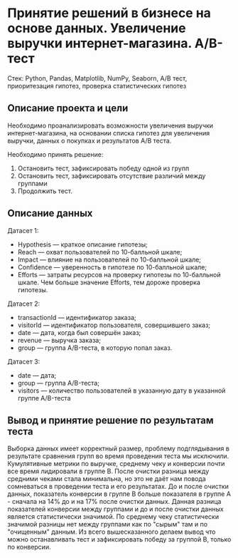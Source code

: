 # Принятие решений в бизнесе на основе данных. Увеличение выручки интернет-магазина. A/B-тест

Стек: Python, Pandas, Matplotlib, NumPy, Seaborn, A/B тест, приоритезация гипотез, проверка статистических гипотез

## Описание проекта и цели
Необходимо проанализировать возможности увеличения выручки интернет-магазина, на основании списка гипотез для увеличения выручки, данных о покупках и результатов A/B теста.

Необходимо принять решение:
1. Остановить тест, зафиксировать победу одной из групп
2. Остановить тест, зафиксировать отсутствие различий между группами
3. Продолжить тест.

## Описание данных
Датасет 1:
- Hypothesis — краткое описание гипотезы;
- Reach — охват пользователей по 10-балльной шкале;
- Impact — влияние на пользователей по 10-балльной шкале;
- Confidence — уверенность в гипотезе по 10-балльной шкале;
- Efforts — затраты ресурсов на проверку гипотезы по 10-балльной шкале. Чем больше значение Efforts, тем дороже проверка гипотезы.

Датасет 2:
- transactionId — идентификатор заказа;
- visitorId — идентификатор пользователя, совершившего заказ;
- date — дата, когда был совершён заказ;
- revenue — выручка заказа;
- group — группа A/B-теста, в которую попал заказ.

Датасет 3:
- date — дата;
- group — группа A/B-теста;
- visitors — количество пользователей в указанную дату в указанной группе A/B-теста

## Вывод и принятие решение по результатам теста
Выборка данных имеет корректный размер, проблему подглядывания в результате сравнения групп во время проведения теста мы исключили.
Кумулятивные метрики по выручке, среднему чеку и конверсии почти все время лидировали в группе B.
После очистки разница между средними чеками стала минимальна, но это не даёт нам повода сомневаться в проведении теста и его результатах.
До и после очистки данных, показатель конверсии в группе B больше показателя в группе A - сначала на 14% до и на 17% после очистки данных. Данная разница показателей конверсии между группами и до и после очистки данных является статистически значимой.
По среднему чеку статистически значимой разницы нет между группами как по "сырым" там и по "очищенным" данным.
Из всего вышесказанного делаем вывод что можно останавливать тест и зафиксировать победу за группой В, только по конверсии.
